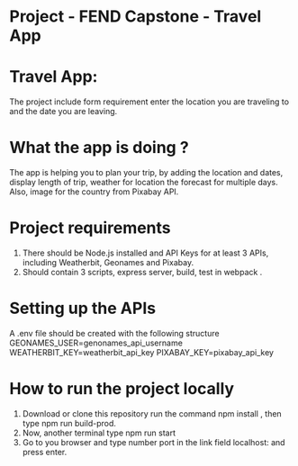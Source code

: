 # Project - FEND Capstone - Travel App
# Travel App:
 The project include form requirement enter the location you are traveling to and the date you are leaving.
# What the app is doing ?
 The app is helping you to plan your trip, by adding the location and dates, display length of trip, weather for location the forecast for multiple days. Also, image for the country from Pixabay API.
# Project requirements
1. There should be Node.js installed and API Keys for at least 3 APIs, including Weatherbit, Geonames and Pixabay.
2. Should contain 3 scripts, express server, build, test in webpack .
# Setting up the APIs
 A .env file should be created with the following structure
 GEONAMES_USER=genonames_api_username
 WEATHERBIT_KEY=weatherbit_api_key
 PIXABAY_KEY=pixabay_api_key
# How to run the project locally
 1. Download or clone this repository run the command npm install , then type npm run build-prod.
 2. Now, another terminal type npm run start
 3. Go to you browser and type number port in the link field localhost: and press enter.
